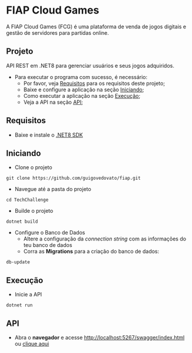 # FIAP Cloud Games

A FIAP Cloud Games (FCG) é uma plataforma de venda de jogos digitais e gestão de servidores para partidas online.

## Projeto

API REST em .NET8 para gerenciar usuários e seus jogos adquiridos.

* Para executar o programa com sucesso, é necessário:
  * Por favor, veja [Requisitos](#requisitos) para os requisitos deste projeto;
  * Baixe e configure a aplicação na seção [Iniciando](#iniciando);
  * Como executar a aplicação na seção [Execução](#execução);
  * Veja a API na seção [API](#api);

## Requisitos

* Baixe e instale o [.NET8 SDK](https://dotnet.microsoft.com/en-us/download/dotnet/8.0)

## Iniciando

* Clone o projeto

``` dotnet
git clone https://github.com/guigovedovato/fiap.git
```

* Navegue até a pasta do projeto

``` dotnet
cd TechChallenge
```

* Builde o projeto

``` dotnet
dotnet build
```

* Configure o Banco de Dados
  * Altere a configuração da _connection string_ com as informações do teu banco de dados
  * Corra as **Migrations** para a criação do banco de dados:

``` dotnet
db-update
```

## Execução

* Inicie a API

``` dotnet
dotnet run
```

## API

* Abra o **navegador** e acesse <http://localhost:5267/swagger/index.html> ou [clique aqui](http://localhost:5267/swagger/index.html)
